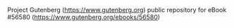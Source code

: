 Project Gutenberg (https://www.gutenberg.org) public repository for
eBook #56580 (https://www.gutenberg.org/ebooks/56580)
